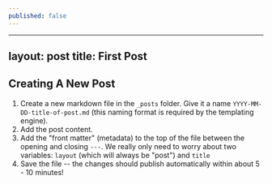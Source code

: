 ```yaml
---
published: false
---
```

---
layout: post
title: First Post
---

## Creating A New Post

1. Create a new markdown file in the `_posts` folder. Give it a name `YYYY-MM-DD-title-of-post.md` (this naming format is required by the templating engine).
2. Add the post content.
3. Add the "front matter" (metadata) to the top of the file between the opening and closing `---`. We really only need to worry about two variables: `layout` (which will always be "post") and `title`
4. Save the file -- the changes should publish automatically within about 5 - 10 minutes!
